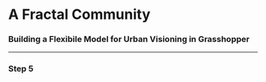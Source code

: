 # A Fractal Community
### Building a Flexibile Model for Urban Visioning in Grasshopper
---

### Step 5